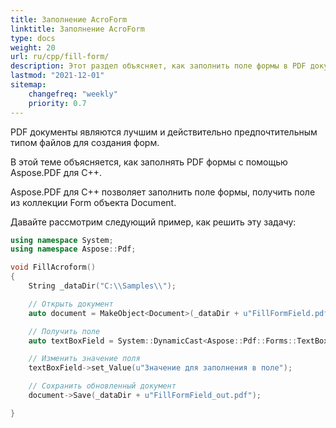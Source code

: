 ```yaml
---
title: Заполнение AcroForm
linktitle: Заполнение AcroForm
type: docs
weight: 20
url: ru/cpp/fill-form/
description: Этот раздел объясняет, как заполнить поле формы в PDF документе с помощью Aspose.PDF для C++.
lastmod: "2021-12-01"
sitemap:
    changefreq: "weekly"
    priority: 0.7
---
```


PDF документы являются лучшим и действительно предпочтительным типом файлов для создания форм.

В этой теме объясняется, как заполнять PDF формы с помощью Aspose.PDF для C++.

Aspose.PDF для C++ позволяет заполнить поле формы, получить поле из коллекции Form объекта Document.

Давайте рассмотрим следующий пример, как решить эту задачу:

```cpp
using namespace System;
using namespace Aspose::Pdf;

void FillAcroform()
{
    String _dataDir("C:\\Samples\\");

    // Открыть документ
    auto document = MakeObject<Document>(_dataDir + u"FillFormField.pdf");

    // Получить поле
    auto textBoxField = System::DynamicCast<Aspose::Pdf::Forms::TextBoxField>(document->get_Form()->idx_get(u"textbox1"));

    // Изменить значение поля
    textBoxField->set_Value(u"Значение для заполнения в поле");

    // Сохранить обновленный документ
    document->Save(_dataDir + u"FillFormField_out.pdf");

}
```
